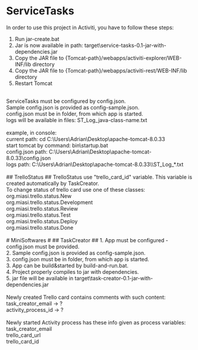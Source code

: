 # ServiceTasks #
In order to use this project in Activiti, you have to follow these steps:<br/>
1. Run jar-create.bat<br/>
2. Jar is now available in path: target\service-tasks-0.1-jar-with-dependencies.jar<br/>
3. Copy the JAR file to {Tomcat-path}/webapps/activiti-explorer/WEB-INF/lib directory<br/> 
4. Copy the JAR file to {Tomcat-path}/webapps/activiti-rest/WEB-INF/lib directory<br/>
4. Restart Tomcat<br/>
<br/>
ServiceTasks must be configured by config.json.<br/>
Sample config.json is provided as config-sample.json.<br/>
config.json must be in folder, from which app is started.<br/>
logs will be available in files: ST_Log_java-class-name.txt<br/>
<br/>
example, in console:<br/>
current path: cd C:\Users\Adrian\Desktop\apache-tomcat-8.0.33<br/>
start tomcat by command: bin\startup.bat<br/>
config.json path: C:\Users\Adrian\Desktop\apache-tomcat-8.0.33\config.json<br/>
logs path: C:\Users\Adrian\Desktop\apache-tomcat-8.0.33\\ST_Log_*.txt<br/>
<br/>
## TrelloStatus ##
TrelloStatus use "trello_card_id" variable. This variable is created automatically by TaskCreator.<br/>
To change status of trello card use one of these classes:<br/>
org.miasi.trello.status.New<br/>
org.miasi.trello.status.Development<br/>
org.miasi.trello.status.Review<br/>
org.miasi.trello.status.Test<br/>
org.miasi.trello.status.Deploy<br/>
org.miasi.trello.status.Done<br/>
<br/>
# MiniSoftwares #
## TaskCreator ##
1. App must be configured - config.json must be provided.<br/>
2. Sample config.json is provided as config-sample.json.<br/>
3. config.json must be in folder, from which app is started.<br/>
3. App can be build&started by build-and-run.bat.<br/>
4. Project properly compiles to jar with dependencies.<br/>
5. jar file will be available in target\task-creator-0.1-jar-with-dependencies.jar<br/>
<br/>
Newly created Trello card contains comments with such content:<br/>
task_creator_email -> ?<br/>
activity_process_id -> ?<br/>
<br/>
Newly started Activity process has these info given as process variables:<br/>
task_creator_email<br/>
trello_card_url<br/>
trello_card_id<br/>

